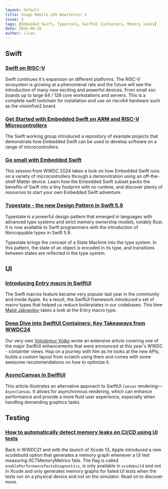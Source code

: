 ```yaml
---
layout: default
title: Snapp Mobile iOS Newsletter 3
issue: 3
tags: [Embedded Swift, Typestate, SwiftUI Containers, Memory leaks]
date: 2024-08-16
author: ilian
---
```

## Swift

### [Swift on RISC-V](https://forums.swift.org/t/swift-on-risc-v/65905/10)

Swift continues it's expansion on different platforms. The RISC-V ecosystem is growing at a phenomenal rate and the future will see the introduction of many new exciting and powerful devices. From small soc boards up to large 64 / 128 core workstations and servers. This is a complete swift toolchain for installation and use on riscv64 hardware such as the visionfive2 board.

### [Get Started with Embedded Swift on ARM and RISC-V Microcontrollers](https://www.swift.org/blog/embedded-swift-examples)

The Swift working group introduced a repository of example projects that demonstrate how Embedded Swift can be used to develop software on a range of microcontrollers.

### [Go small with Embedded Swift](https://developer.apple.com/wwdc24/10197)

This session from WWDC 2024 takes a look on how Embedded Swift runs on a variety of microcontrollers through a demonstration using an off-the-shelf Matter device. Learn how the Embedded Swift subset packs the benefits of Swift into a tiny footprint with no runtime, and discover plenty of resources to start your own Embedded Swift adventure.

### [Typestate - the new Design Pattern in Swift 5.9](https://swiftology.io/articles/typestate)

Typestate is a powerful design pattern that emerged in languages with advanced type systems and strict memory ownership models, notably Rust. It is now available to Swift programmers with the introduction of Noncopyable types in Swift 5.9.

Typestate brings the concept of a State Machine into the type system. In this pattern, the state of an object is encoded in its type, and transitions between states are reflected in the type system.

## UI

### [Introducing Entry macro in SwiftUI](https://swiftwithmajid.com/2024/07/09/introducing-entry-macro-in-swiftui/)

The Swift macros feature became very popular last year in the community and inside Apple. As a result, the SwiftUI framework introduced a set of macro types that helped us reduce boilerplates in our codebases. This time [Majid Jabrayilov](https://x.com/mecid) takes a look at the Entry macro type.

### [Deep Dive into SwiftUI Containers: Key Takeaways from WWDC24](https://medium.com/snapp-mobile/deep-dive-into-swiftui-containers-key-takeaways-from-wwdc24-99e08a40e80c)

Our very own [Volodymyr Voiko](https://x.com/v_voiko) wrote an extensive article covering one of the major SwiftUI enhancements that were announced at this year's WWDC - containter views. Hop on a journey with him as he looks at the new APIs, builds a custom layout from scratch using them and comes with some awesome recommendations on how to optimize it.

### [AsyncCanvas in SwiftUI](https://medium.com/@adurymanov/asynccanvas-in-swiftui-a80deea7f1b9)

This article illustrates an alternative approach to SwiftUI `Canvas` rendering—`AsyncCanvas`. It allows for asynchronous rendering, which can enhance performance and provide a more fluid user experience, especially when handling demanding graphics tasks.

## Testing

### [How to automatically detect memory leaks on CI/CD using UI tests](https://www.polpiella.dev/automatically-detect-memory-leaks-using-ui-tests)

Back in WWDC21 and with the launch of Xcode 13, Apple introduced a new xcodebuild option that generates a memory graph whenever a UI test measuring XCTMemoryMetrics fails. The flag is called `enablePerformanceTestsDiagnostics`, is only available in `xcodebuild` and not in Xcode and only generates memory graphs for failed UI tests when the tests run on a physical device and not on the simulator. Read on to discover more.
